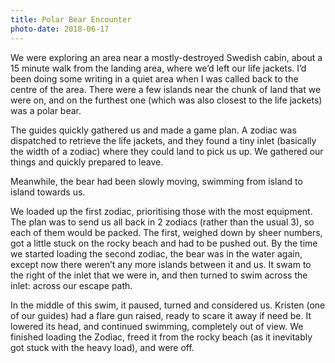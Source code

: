 ```yaml
---
title: Polar Bear Encounter
photo-date: 2018-06-17
---
```

We were exploring an area near a mostly-destroyed Swedish cabin, about a 15 minute walk from the landing area, where we’d left our life jackets. I’d been doing some writing in a quiet area when I was called back to the centre of the area. There were a few islands near the chunk of land that we were on, and on the furthest one (which was also closest to the life jackets) was a polar bear.

The guides quickly gathered us and made a game plan. A zodiac was dispatched to retrieve the life jackets, and they found a tiny inlet (basically the width of a zodiac) where they could land to pick us up. We gathered our things and quickly prepared to leave.

Meanwhile, the bear had been slowly moving, swimming from island to island towards us.

We loaded up the first zodiac, prioritising those with the most equipment. The plan was to send us all back in 2 zodiacs (rather than the usual 3), so each of them would be packed. The first, weighed down by sheer numbers, got a little stuck on the rocky beach and had to be pushed out. By the time we started loading the second zodiac, the bear was in the water again, except now there weren’t any more islands between it and us. It swam to the right of the inlet that we were in, and then turned to swim across the inlet: across our escape path.

In the middle of this swim, it paused, turned and considered us. Kristen (one of our guides) had a flare gun raised, ready to scare it away if need be. It lowered its head, and continued swimming, completely out of view. We finished loading the Zodiac, freed it from the rocky beach (as it inevitably got stuck with the heavy load), and were off.
